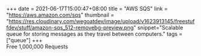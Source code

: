 +++
date = 2021-06-17T15:00:47+08:00
title = "AWS SQS"
link = "https://aws.amazon.com/sqs"
thumbnail = "https://res.cloudinary.com/wegoatdev/image/upload/v1623913145/freestuffdev/stuff/amazon-sqs_512-removebg-preview.png"
snippet="Scalable queue for storing messages as they travel between computers."
tags = ["queue"]
+++  
Free 1,000,000 Requests
